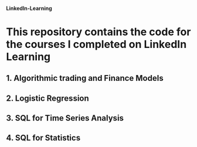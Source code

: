 #### LinkedIn-Learning

# This repository contains the code for the courses I completed on LinkedIn Learning

## 1. Algorithmic trading and Finance Models

## 2. Logistic Regression

## 3. SQL for Time Series Analysis

## 4. SQL for Statistics


